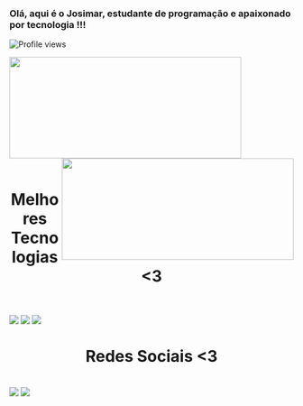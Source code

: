 

### Olá, aqui é o Josimar, estudante de programação e apaixonado por tecnologia !!!



![Profile views](https://gpvc.arturio.dev/JosimarMartins100)

<div>
  
  <img  width=411px height="180em" src="https://github-readme-stats.vercel.app/api?username=JosimarMartins100&show_icons=true&theme=great-gatsby&include_all_commits=true&count_private=true"/>
  <img width=411px align="right" height="180em" src="https://github-readme-stats.vercel.app/api/top-langs/?username=JosimarMartins100&layout=compact&langs_count=16&theme=great-gatsby"/>
</div>
<br>

<h1 align="center">Melhores Tecnologias <3</h1>
  
  
<div style="display: inline_block"><br/>

 <img align="center" src= "https://img.shields.io/badge/JavaScript-323330?style=for-the-badge&logo=javascript&logoColor=F7DF1E"/> <img align="center" src= "https://img.shields.io/badge/HTML5-E34F26?style=for-the-badge&logo=html5&logoColor=white"/> <img align="center" src= "https://img.shields.io/badge/CSS3-1572B6?style=for-the-badge&logo=css3&logoColor=white"/> 
</div>
  
 <h1 align="center">Redes Sociais <3</h1>
 
   <div style="display: inline_block"><br/>
    <img align="center" src= "https://img.shields.io/badge/LinkedIn-0077B5?style=for-the-badge&logo=linkedin&logoColor=white"/> <img align="center" src= "https://img.shields.io/badge/Telegram-2CA5E0?style=for-the-badge&logo=telegram&logoColor=white"/>
    </div>
